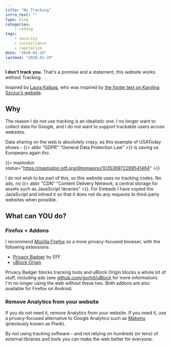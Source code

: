 ```yaml
---
title: "No Tracking"
intro_text: ""
type: blog
categories:
    - coding
tags:
    - security
    - surveillance
    - capitalism
date: "2020-01-29"
lastmod: "2020-01-29"
---
```


**I don't track you.** That's a promise and a statement, this website works without Tracking.

Inspired by [Laura Kalbag](https://laurakalbag.com/i-dont-track-you/), who was inspired by [the footer text on Karolina Szczur’s website](https://thefox.is/).

## Why

The reason I do not use tracking is an idealistic one. I no longer want to collect data for Google, and I do not want to support trackable users across websites.

Data sharing on the web is absolutely crazy, as this example of USAToday shows - {{< abbr "GDPR" "General Data Protection Law" >}} is saving us Europeans again tho.

{{< mastodon status="https://mastodon.sdf.org/@tomasino/103536972269541464" >}}

I do not wish to be part of this, so this website uses no tracking codes. No ads, no {{< abbr "CDN" "Content Delivery Network, a central storage for assets such as JavaScript libraries" >}}. For Embeds I have copied the JavaScript and inlined it so that it does not do any requests to third-party websites when possible.

## What can YOU do?

### Firefox + Addons

I recommend [Mozilla Firefox](https://www.mozilla.org/en-US/firefox/) as a more privacy-focused browser, with the following extensions:

- [Privacy Badger](https://addons.mozilla.org/en-US/firefox/addon/privacy-badger17/) by EFF
- [uBlock Origin](https://addons.mozilla.org/en-US/firefox/addon/ublock-origin)

Privacy Badger blocks tracking tools and uBlock Origin blocks a whole lot of stuff, including ads (see [github.com/gorhill/uBlock](https://github.com/gorhill/uBlock) for more information). I'm no longer using the web without these two. Both addons are also available for Firefox on Android.

### Remove Analytics from your website

If you do not need it, remove Analytics from your website. If you need it, use a privacy-focused alternative to Google Analytics such as [Matomo](https://matomo.org/) (previously known as Piwik).

By not using tracking software - and not relying on hundreds (or tens) of external libraries and tools you can make the web better for everyone.